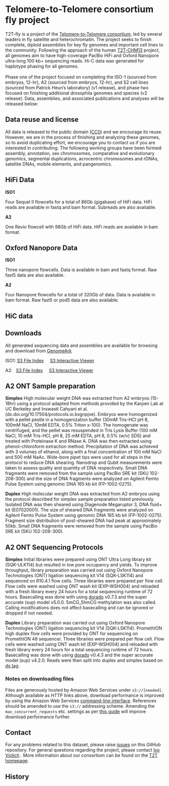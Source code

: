 


# **Telomere-to-Telomere consortium fly project**

T2T-fly is a project of the [Telomere-to-Telomere consortium](https://sites.google.com/ucsc.edu/t2tworkinggroup/), led by several leaders in fly satellite and heterochromatin.  The project seeks to finish complete, diploid assemblies for key fly genomes and important cell lines to the community. Following the approach of the human [T2T-CHM13](https://github.com/marbl/CHM13) project, all genomes aim to have high-coverage PacBio HiFi and Oxford Nanopore ultra-long 100 kb+ sequencing reads. Hi-C data was generated for haplotype phasing for all genomes.  \
 \
Phase one of the project focused on completing the ISO-1 (sourced from embryos, 12-hr), A2  (sourced from embryos, 12-hr), and S2 cell lines (sourced from Patrick Heun’s laboratory) (v1 release), and phase two focused on finishing additional drosophila genomes and species (v2 release). Data, assemblies, and associated publications and analyses will be released below:


## **Data reuse and license**

All data is released to the public domain ([CC0](https://creativecommons.org/publicdomain/zero/1.0/)) and we encourage its reuse. However, we are in the process of finishing and analyzing these genomes, so to avoid duplicating effort, we encourage you to contact us if you are interested in contributing. The following working groups have been formed: assembly, annotation, sex chromosomes, comparative and evolutionary genomics, segmental duplications, acrocentric chromosomes and rDNAs, satellite DNAs, mobile elements, and pangenomics.


## HiFi Data 


**ISO1**

Four Sequel II flowcells for a total of 86Gb (gigabase) of HiFi data.  HiFi reads are available in fastq and bam format.  Subreads are also available. 

**A2**

One Revio flowcell with 98Gb of HiFi data.  HiFi reads are available in bam format.

## Oxford Nanopore Data

**ISO1**

Three nanopore flowcells.  Data is available in bam and fastq format.  Raw fast5 data are also available.

**A2**  

Four Nanopore flowcells for a total of 320Gb of data.  Data is available in bam format.  Raw fast5 or pod5 data are also available.


## HiC data 



## **Downloads**

All generated sequencing data and assemblies are available for browsing and download from [GenomeArk](https://www.genomeark.org/)


ISO1: [S3 File Index](https://genomeark.s3.amazonaws.com/index.html?prefix=species/Drosophila_melanogaster/idDroMela1/) &nbsp; &nbsp; [S3 Interactive Viewer](https://42basepairs.com/browse/s3/genomeark/species/Drosophila_melanogaster/idDroMela1) 

A2: &nbsp; [S3 File Index](https://genomeark.s3.amazonaws.com/index.html?prefix=species/Drosophila_melanogaster/idDroMela2/) &nbsp; &nbsp; [S3 Interactive Viewer](https://42basepairs.com/browse/s3/genomeark/species/Drosophila_melanogaster/idDroMela2) 



## **A2 ONT Sample preparation**

**Simplex** High molecular weight DNA was extracted from A2 embryos (15-18hr) using a protocol adapted from methods provided by the Karpen Lab at UC Berkeley and Inswasti Cahyani et al. (dx.doi.org/10.17504/protocols.io.bxgnpjve). Embryos were homogenized with a pellet pestle in a homogenization buffer (30mM Tris-HCl pH 8, 100mM NaCl, 10mM EDTA, 0.5% Triton x-100). The homogenate was centrifuged, and the pellet was resuspended in Tris Lysis Buffer (100 mM NaCl, 10 mM Tris-HCl, pH 8, 25 mM EDTA, pH 8, 0.5% (w/v) SDS) and treated with Proteinase K and RNase A. DNA was then extracted using phenol-chloroform extraction method. Precipitation of DNA was achieved with 3 volumes of ethanol, along with a final concentration of 100 mM NaCl and 500 mM NaAc. Wide-bore pipet tips were used for all steps in the protocol to reduce DNA shearing. Nanodrop and Qubit measurements were taken to assess quality and quantity of DNA respectively. Small DNA fragments were removed from the sample using PacBio SRE kit (SKU 102-208-300) and the size of DNA fragments were analyzed on Agilent Femto Pulse System using genomic DNA 165 kb kit (FP-1002-0275).

**Duplex** High molecular weight DNA was extracted from A2 embryos using the protocol described for simplex sample preparation listed previously. Isolated DNA was then sheared using Diagenode Megaruptor 3, DNA fluid+ kit (E07020001). The size of sheared DNA fragments were analyzed on Agilent Femto Pulse System using genomic DNA 165 kb kit (FP-1002-0275). Fragment size distribution of post-sheared DNA had peak at approximately 50kb. Small DNA fragments were removed from the sample using PacBio SRE kit (SKU 102-208-300). 

## **A2 ONT Sequencing Protocols**

**Simplex** Initial libraries were prepared using ONT Ultra Long library kit (SQK-ULK114) but resulted in low pore occupancy and yields. To improve throughput, library preparation was carried out using Oxford Nanopore Technologies (ONT) ligation sequencing kit V14 (SQK-LSK114) and sequenced on R10.4.1 flow cells. Three libraries were prepared per flow cell. Flow cells were washed using ONT wash kit (EXP-WSH004) and reloaded with a fresh library every 24 hours for a total sequencing runtime of 72 hours. Basecalling was done with using [dorado](https://github.com/nanoporetech/dorado) v0.7.3 and the super accurate (sup) model v5.0.0.  5mCG_5hmCG methylation was also called.  Calling modifications does not affect basecalling and can be ignored or dropped if not needed.  

**Duplex** Library preparation was carried out using Oxford Nanopore Technologies (ONT) ligation sequencing kit V14 (SQK-LSK114). PromethION high duplex flow cells were provided by ONT for sequencing on PromethION 48 sequencer. Three libraries were prepared per flow cell. Flow cells were washed using ONT wash kit (EXP-WSH004) and reloaded with fresh library every 24 hours for a total sequencing runtime of 72 hours. Basecalling was done with using [dorado](https://github.com/nanoporetech/dorado) v0.4.3 and the super accurate model (sup) v4.2.0.  Reads were then split into duplex and simplex based on [dx tag](https://github.com/nanoporetech/dorado?tab=readme-ov-file#duplex).  


### **Notes on downloading files**

Files are generously hosted by Amazon Web Services under `s3://[needed]`. Although available as HTTP links above, download performance is improved by using the Amazon Web Services [command-line interface](https://aws.amazon.com/cli/). References should be amended to use the `s3://` addressing scheme. Amending the `max_concurrent_requests` etc. settings as per [this guide](https://docs.aws.amazon.com/cli/latest/topic/s3-config.html) will improve download performance further.


## **Contact**

For any problems related to this dataset, please raise [issues](https://github.com/ucsc-seqtech/t2t-fly/issues) on this GitHub repository. For general questions regarding the project, please contact [Ivo Violich](iviolich@ucsc.edu) . More information about our consortium can be found on the [T2T homepage](https://sites.google.com/ucsc.edu/t2tworkinggroup/).


## **History**




